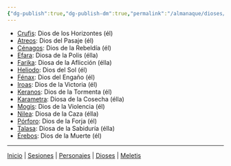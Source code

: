 ```yaml
---
{"dg-publish":true,"dg-publish-dm":true,"permalink":"/almanaque/dioses/","dgPassFrontmatter":true}
---
```


<p><ul class="dataview dataview-ul dataview-result-list-root-ul"><li class="dataview-result-list-li"><span><a data-tooltip-position="top" aria-label="Dioses/Crufis.md" data-href="Dioses/Crufis.md" href="Dioses/Crufis.md" class="internal-link" target="_blank" rel="noopener nofollow">Crufis</a>: Dios de los Horizontes (él)</span></li><li class="dataview-result-list-li"><span><a data-tooltip-position="top" aria-label="Dioses/Atreos.md" data-href="Dioses/Atreos.md" href="Dioses/Atreos.md" class="internal-link" target="_blank" rel="noopener nofollow">Atreos</a>: Dios del Pasaje (él)</span></li><li class="dataview-result-list-li"><span><a data-tooltip-position="top" aria-label="Dioses/Cénagos.md" data-href="Dioses/Cénagos.md" href="Dioses/Cénagos.md" class="internal-link" target="_blank" rel="noopener nofollow">Cénagos</a>: Dios de la Rebeldía (él)</span></li><li class="dataview-result-list-li"><span><a data-tooltip-position="top" aria-label="Dioses/Efara.md" data-href="Dioses/Efara.md" href="Dioses/Efara.md" class="internal-link" target="_blank" rel="noopener nofollow">Efara</a>: Diosa de la Polis (élla)</span></li><li class="dataview-result-list-li"><span><a data-tooltip-position="top" aria-label="Dioses/Farika.md" data-href="Dioses/Farika.md" href="Dioses/Farika.md" class="internal-link" target="_blank" rel="noopener nofollow">Farika</a>: Diosa de la Aflicción (élla)</span></li><li class="dataview-result-list-li"><span><a data-tooltip-position="top" aria-label="Dioses/Heliodo.md" data-href="Dioses/Heliodo.md" href="Dioses/Heliodo.md" class="internal-link" target="_blank" rel="noopener nofollow">Heliodo</a>: Dios del Sol (él)</span></li><li class="dataview-result-list-li"><span><a data-tooltip-position="top" aria-label="Dioses/Fénax.md" data-href="Dioses/Fénax.md" href="Dioses/Fénax.md" class="internal-link" target="_blank" rel="noopener nofollow">Fénax</a>: Dios del Engaño (él)</span></li><li class="dataview-result-list-li"><span><a data-tooltip-position="top" aria-label="Dioses/Iroas.md" data-href="Dioses/Iroas.md" href="Dioses/Iroas.md" class="internal-link" target="_blank" rel="noopener nofollow">Iroas</a>: Dios de la Victoria (él)</span></li><li class="dataview-result-list-li"><span><a data-tooltip-position="top" aria-label="Dioses/Keranos.md" data-href="Dioses/Keranos.md" href="Dioses/Keranos.md" class="internal-link" target="_blank" rel="noopener nofollow">Keranos</a>: Dios de la Tormenta (él)</span></li><li class="dataview-result-list-li"><span><a data-tooltip-position="top" aria-label="Dioses/Karametra.md" data-href="Dioses/Karametra.md" href="Dioses/Karametra.md" class="internal-link" target="_blank" rel="noopener nofollow">Karametra</a>: Diosa de la Cosecha (élla)</span></li><li class="dataview-result-list-li"><span><a data-tooltip-position="top" aria-label="Dioses/Mogis.md" data-href="Dioses/Mogis.md" href="Dioses/Mogis.md" class="internal-link" target="_blank" rel="noopener nofollow">Mogis</a>: Dios de la Violencia (él)</span></li><li class="dataview-result-list-li"><span><a data-tooltip-position="top" aria-label="Dioses/Nilea.md" data-href="Dioses/Nilea.md" href="Dioses/Nilea.md" class="internal-link" target="_blank" rel="noopener nofollow">Nilea</a>: Diosa de la Caza (élla)</span></li><li class="dataview-result-list-li"><span><a data-tooltip-position="top" aria-label="Dioses/Pórforo.md" data-href="Dioses/Pórforo.md" href="Dioses/Pórforo.md" class="internal-link" target="_blank" rel="noopener nofollow">Pórforo</a>: Dios de la Forja (él)</span></li><li class="dataview-result-list-li"><span><a data-tooltip-position="top" aria-label="Dioses/Talasa.md" data-href="Dioses/Talasa.md" href="Dioses/Talasa.md" class="internal-link" target="_blank" rel="noopener nofollow">Talasa</a>: Diosa de la Sabiduría (élla)</span></li><li class="dataview-result-list-li"><span><a data-tooltip-position="top" aria-label="Dioses/Érebos.md" data-href="Dioses/Érebos.md" href="Dioses/Érebos.md" class="internal-link" target="_blank" rel="noopener nofollow">Érebos</a>: Dios de la Muerte (él)</span></li></ul></p><p><span><hr></span></p><span><span><a data-tooltip-position="top" aria-label="Almanaque/Inicio" data-href="Almanaque/Inicio" href="Almanaque/Inicio" class="internal-link" target="_blank" rel="noopener nofollow">Inicio</a> | <a data-tooltip-position="top" aria-label="Almanaque/Sesiones" data-href="Almanaque/Sesiones" href="Almanaque/Sesiones" class="internal-link" target="_blank" rel="noopener nofollow">Sesiones</a> | <a data-tooltip-position="top" aria-label="Almanaque/Personajes" data-href="Almanaque/Personajes" href="Almanaque/Personajes" class="internal-link" target="_blank" rel="noopener nofollow">Personajes</a> | <a data-tooltip-position="top" aria-label="Almanaque/Dioses" data-href="Almanaque/Dioses" href="Almanaque/Dioses" class="internal-link" target="_blank" rel="noopener nofollow">Dioses</a> | <a data-tooltip-position="top" aria-label="Lugares/Meletis" data-href="Lugares/Meletis" href="Lugares/Meletis" class="internal-link" target="_blank" rel="noopener nofollow">Meletis</a> </span></span>